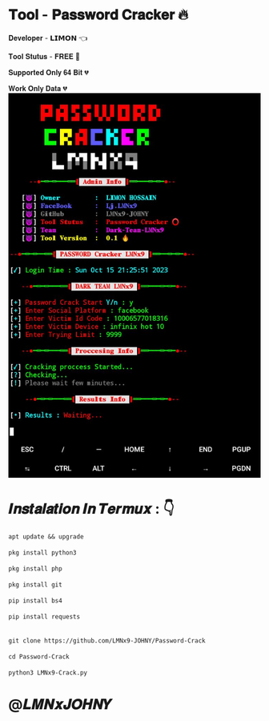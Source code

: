# 𝐓𝐨𝐨𝐥 - 𝐏𝐚𝐬𝐬𝐰𝐨𝐫𝐝 𝐂𝐫𝐚𝐜𝐤𝐞𝐫 🔥
𝐃𝐞𝐯𝐞𝐥𝐨𝐩𝐞𝐫 - 𝗟𝗜𝗠𝗢𝗡 👈

𝐓𝐨𝐨𝐥 𝐒𝐭𝐮𝐭𝐮𝐬 - 𝐅𝐑𝐄𝐄 💚

𝐒𝐮𝐩𝐩𝐨𝐫𝐭𝐞𝐝 𝐎𝐧𝐥𝐲 𝟔𝟒 𝐁𝐢𝐭 💔

𝐖𝐨𝐫𝐤 𝐎𝐧𝐥𝐲 𝐃𝐚𝐭𝐚 💔
![logo](https://github.com/LMNx9-JOHNY/Password-Crack/blob/main/Screenshot_20231015-212742.jpg)

# 𝑰𝒏𝒔𝒕𝒂𝒍𝒂𝒕𝒊𝒐𝒏 𝑰𝒏 𝑻𝒆𝒓𝒎𝒖𝒙 : 👇


    apt update && upgrade

    pkg install python3

    pkg install php

    pkg install git

    pip install bs4

    pip install requests


    git clone https://github.com/LMNx9-JOHNY/Password-Crack

    cd Password-Crack

    python3 LMNx9-Crack.py

  #  @𝑳𝑴𝑵𝒙𝑱𝑶𝑯𝑵𝒀
